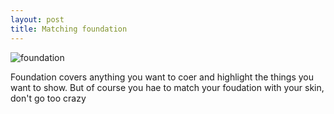```yaml
---
layout: post
title: Matching foundation
---
```


![foundation](/images/foundation12.jpg) 

Foundation covers anything you want to coer and highlight the things you want to show. But of course you hae to match your foudation with your skin, don't go too crazy
